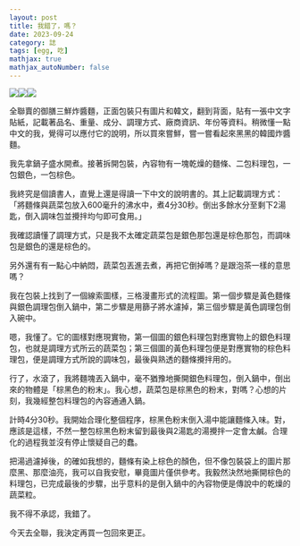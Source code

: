 ```yaml
---
layout: post
title: 我錯了，嗎？
date: 2023-09-24
category: 誌
tags: [egg, 吃]
mathjax: true
mathjax_autoNumber: false
---
```

<div style="display: flex;">
<img src="/blog/assets/images/2023/wrong01.jpg" />
<img src="/blog/assets/images/2023/wrong02.jpg" />
<img src="/blog/assets/images/2023/wrong03.jpg" />
</div>


全聯賣的御膳三鮮炸醬麵，正面包裝只有圖片和韓文，翻到背面，貼有一張中文字貼紙，記載著品名、重量、成分、調理方式、廠商資訊、年份等資料。稍微懂一點中文的我，覺得可以應付它的說明，所以買來嘗鮮，嘗一嘗看起來黑黑的韓國炸醬麵。

<!--more-->

我先拿鍋子盛水開煮。接著拆開包裝，內容物有一塊乾燥的麵條、二包料理包，一包銀色，一包棕色。

我終究是個讀書人，直覺上還是得讀一下中文的說明書的。其上記載調理方式：「將麵條與蔬菜包放入600毫升的沸水中，煮4分30秒。倒出多餘水分至剩下2湯匙，倒入調味包並攪拌均勻即可食用。」

我確認讀懂了調理方式，只是我不太確定蔬菜包是銀色那包還是棕色那包，而調味包是銀色的還是棕色的。

另外還有有一點心中納悶，蔬菜包丟進去煮，再把它倒掉嗎？是跟泡茶一樣的意思嗎？

我在包裝上找到了一個線索圖樣，三格漫畫形式的流程圖。第一個步驟是黃色麵條與銀色調理包倒入鍋中，第二步驟是用篩子將水濾掉，第三個步驟是黃色調理包倒入碗中。

嗯，我懂了。它的圖樣對應現實物，第一個圖的銀色料理包對應實物上的銀色料理包，也就是調理方式所云的蔬菜包；第三個圖的黃色料理包便是對應實物的棕色料理包，便是調理方式所說的調味包，最後與熟透的麵條攪拌用的。

行了，水滾了，我將麵塊丟入鍋中，毫不猶豫地撕開銀色料理包，倒入鍋中，倒出來的物體是「棕黑色的粉末」。我心想，蔬菜包是棕黑色的粉末，對嗎？心想的片刻，我幾經整包料理包的內容通通入鍋。

計時4分30秒。我開始合理化整個程序，棕黑色粉末倒入湯中能讓麵條入味。對，應該是這樣，不然一整包棕黑色粉末留到最後與2湯匙的湯攪拌一定會太鹹。合理化的過程我並沒有停止懷疑自己的蠢。

把湯過濾掉後，的確如我想的，麵條有染上棕色的顏色，但不像包裝袋上的圖片那麼黑、那麼油亮，我可以自我安慰，畢竟圖片僅供參考。我毅然決然地撕開棕色的料理包，已完成最後的步驟，出乎意料的是倒入鍋中的內容物便是傳說中的乾燥的蔬菜粒。

我不得不承認，我錯了。

今天去全聯，我決定再買一包回來更正。
